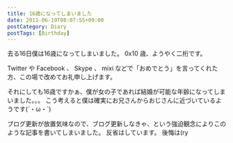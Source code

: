 ```yaml
---
title: 16歳になってしまいました
date: 2011-06-19T08:07:55+09:00
postCategory: Diary
postTags: [Birthday]
---
```


去る16日僕は16歳になってしまいました。
0x10 歳、ようやく二桁です。

Twitter や Facebook 、 Skype 、 mixi などで「おめでとう」を言ってくれた方、この場で改めてお礼申し上げます。

それにしても16歳ですかぁ、僕が女の子であれば結婚が可能な年齢になってしまいました。。。
こう考えると僕は確実にお兄さんからおじさんに近づいているようです(´・ω・\`)

ブログ更新が放置気味なので、ブログ更新しなきゃ、という強迫観念によりこのような記事を書いてしまいました。
反省はしています。
後悔は(ry
